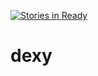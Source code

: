 [![Stories in Ready](https://badge.waffle.io/dleonard00/dexy.png?label=ready&title=Ready)](https://waffle.io/dleonard00/dexy?utm_source=badge)
# dexy 
